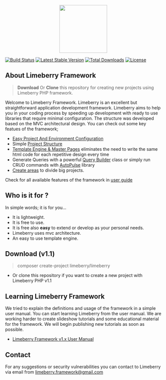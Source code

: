 <p align="center">
  <img src="https://raw.githubusercontent.com/limeberry/limeberry.github.io/master/assets/img/limeberry_logo.png" width="154" />
</p>

<p align="center">
  
  [![Build Status](https://travis-ci.org/limeberry/limeberry.svg?branch=master)](https://travis-ci.org/limeberry/limeberry)
  [![Latest Stable Version](https://poser.pugx.org/limeberry/limeberry/version)](https://packagist.org/packages/limeberry/limeberry)
  [![Total Downloads](https://poser.pugx.org/limeberry/limeberry/downloads)](https://packagist.org/packages/limeberry/limeberry)
  [![License](https://poser.pugx.org/limeberry/limeberry/license)](https://packagist.org/packages/limeberry/limeberry)
</p>


## About Limeberry Framework
> <b>Download</b> Or <b>Clone</b> this repository for creating new projects using Limeberry PHP framework.


Welcome to Limeberry Framework. Limeberry is an excellent but straightforward application development framework. Limeberry aims to help you in your coding process by speeding up development with ready to use libraries that require minimal configuration. The structure was developed based on the MVC architectural design. You can check out some key featues of the framework;
   - [Easy Project And Environment Configuration](https://limeberry.github.io/docs/configuration.html)
   - Simple [Project Structure](https://limeberry.github.io/docs/structure.html)
   - [Template Engine & Master Pages](https://limeberry.github.io/docs/masterpage.html) eliminates the need to write the same html code        for each repetitive design every time
   - Generate Queries with a powerful [Query Builder](https://limeberry.github.io/docs/querybuilder.html) class or simply run CRUD commands with [AutoPulse](https://limeberry.github.io/docs/autopulse.html) library
   - [Create areas](https://limeberry.github.io/docs/areas.html) to divide big projects.

Check for all available features of the framework in [user guide](https://limeberry.github.io/docs/index.html)

## Who is it for ?
In simple words; it is for you...
  - It is lightweight.
  - It is free to use.
  - It is free also <b>easy</b> to extend or develop as your personal needs.
  - Limeberry uses mvc architecture.
  - An easy to use template engine.


## Download (v1.1)
> composer create-project limeberry/limeberry
- Or clone this repository if you want to create a new project with Limeberry PHP v1.1

## Learning Limeberry Framework
We tried to explain the definitions and usage of the framework in a simple user manual. You can start learning Limeberry from the user manual. We are working harder to create slideshow tutorials and some educational material for the framework. We will begin publishing new tutorials as soon as possible.
- [Limeberry Framework v1.x User Manual](https://limeberry.github.io/docs/index.html)



## Contact
For any suggestions or security vulnerabilities you can contact to  Limeberry via email from [limeberry.framework@gmail.com](limeberry.framework@gmail.com) 



